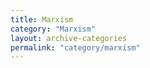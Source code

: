 ```yaml
---
title: Marxism
category: "Marxism"
layout: archive-categories
permalink: "category/marxism"
---
```

